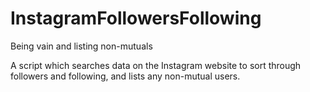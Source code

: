 # InstagramFollowersFollowing
Being vain and listing non-mutuals

A script which searches data on the Instagram website to sort through followers and following, and lists any non-mutual users. 
